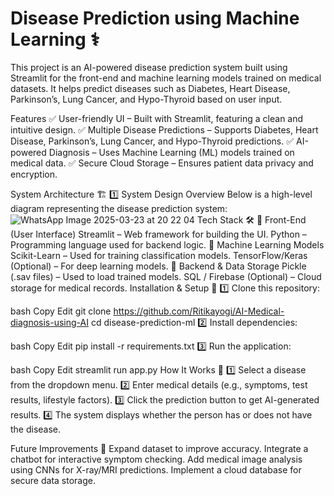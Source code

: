 # Disease Prediction using Machine Learning ⚕️
This project is an AI-powered disease prediction system built using Streamlit for the front-end and machine learning models trained on medical datasets. It helps predict diseases such as Diabetes, Heart Disease, Parkinson’s, Lung Cancer, and Hypo-Thyroid based on user input.

Features
✅ User-friendly UI – Built with Streamlit, featuring a clean and intuitive design.
✅ Multiple Disease Predictions – Supports Diabetes, Heart Disease, Parkinson’s, Lung Cancer, and Hypo-Thyroid predictions.
✅ AI-powered Diagnosis – Uses Machine Learning (ML) models trained on medical data.
✅ Secure Cloud Storage – Ensures patient data privacy and encryption.

System Architecture 🏗️
1️⃣ System Design Overview
Below is a high-level diagram representing the disease prediction system:
![WhatsApp Image 2025-03-23 at 20 22 04](https://github.com/user-attachments/assets/c23f3985-a0d7-4c10-b091-91961dd50457)
Tech Stack 🛠️
🔹 Front-End (User Interface)
Streamlit – Web framework for building the UI.
Python – Programming language used for backend logic.
🔹 Machine Learning Models
Scikit-Learn – Used for training classification models.
TensorFlow/Keras (Optional) – For deep learning models.
🔹 Backend & Data Storage
Pickle (.sav files) – Used to load trained models.
SQL / Firebase (Optional) – Cloud storage for medical records.
Installation & Setup 🚀
1️⃣ Clone this repository:

bash
Copy
Edit
git clone https://github.com/Ritikayogi/AI-Medical-diagnosis-using-AI
cd disease-prediction-ml
2️⃣ Install dependencies:

bash
Copy
Edit
pip install -r requirements.txt
3️⃣ Run the application:

bash
Copy
Edit
streamlit run app.py
How It Works 🤖
1️⃣ Select a disease from the dropdown menu.
2️⃣ Enter medical details (e.g., symptoms, test results, lifestyle factors).
3️⃣ Click the prediction button to get AI-generated results.
4️⃣ The system displays whether the person has or does not have the disease.

Future Improvements 🚀
Expand dataset to improve accuracy.
Integrate a chatbot for interactive symptom checking.
Add medical image analysis using CNNs for X-ray/MRI predictions.
Implement a cloud database for secure data storage.

